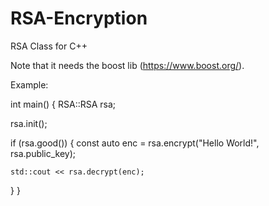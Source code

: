 # RSA-Encryption
RSA Class for C++

Note that it needs the boost lib (https://www.boost.org/).

Example:

int main()
{
  RSA::RSA rsa;
  
  rsa.init();
  
  if (rsa.good())
  {
    const auto enc = rsa.encrypt("Hello World!", rsa.public_key);
    
    std::cout << rsa.decrypt(enc);
  }
}
